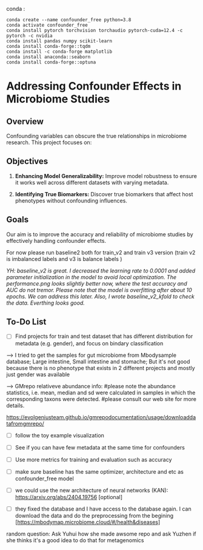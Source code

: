 conda :

```
conda create --name confounder_free python=3.8
conda activate confounder_free
conda install pytorch torchvision torchaudio pytorch-cuda=12.4 -c pytorch -c nvidia
conda install pandas numpy scikit-learn
conda install conda-forge::tqdm
conda install -c conda-forge matplotlib
conda install anaconda::seaborn
conda install conda-forge::optuna
```

# Addressing Confounder Effects in Microbiome Studies

## Overview

Confounding variables can obscure the true relationships in microbiome research. This project focuses on:

## Objectives

1. **Enhancing Model Generalizability:** Improve model robustness to ensure it works well across different datasets with varying metadata.
   
2. **Identifying True Biomarkers:** Discover true biomarkers that affect host phenotypes without confounding influences.

## Goals

Our aim is to improve the accuracy and reliability of microbiome studies by effectively handling confounder effects.



For now please run baseline2 both for train_v2 and train v3 version (train v2 is imbalanced labels and v3 is balance labels )

*YH: baseline_v2 is great. I decreased the learning rate to 0.0001 and added parameter initialization in the model to avoid local optimization. The performance.png looks slightly better now, where the test accuracy and AUC do not tremor. Please note that the model is overfitting after about 10 epochs. We can address this later. Also, I wrote baseline_v2_kfold to check the data. Everthing looks good.* 

## To-Do List

- [ ] Find projects for train and test dataset that has different distribution for metadata (e.g. gender), and focus on bindary classification

--> I tried to get the samples for gut microbiome from Mbodysample database; Large intestine, Small intestine and stomache; But it's not good because there is no phenotype that exists in 2 different projects and mostly just gender was available

--> GMrepo relativeve abundance info: #please note the abundance statistics, i.e. mean, median and sd were calculated in samples in which the corresponding taxons were detected.
#please consult our web site for more details.

https://evolgeniusteam.github.io/gmrepodocumentation/usage/downloaddatafromgmrepo/

- [ ] follow the toy example visualization

- [ ] See if you can have few metadata at the same time for confounders

- [ ] Use more metrics for training and evaluation such as accuracy

- [ ] make sure baseline has the same optimizer, architecture and etc as confounder_free model

- [ ] we could use the new architecture of neural networks (KAN): https://arxiv.org/abs/2404.19756 [optional]

- [ ] they fixed the database and I have access to the database again. I can download the data and do the preprocessing from the begining [https://mbodymap.microbiome.cloud/#/health&diseases]

random question: Ask Yuhui how she made awsome repo and ask Yuzhen if she thinks it's a good idea to do that for metagenomics






